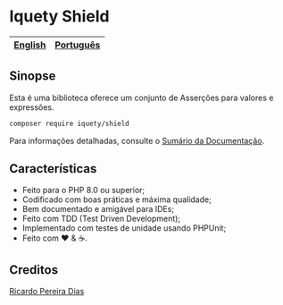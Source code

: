 # Iquety Shield

[English](../../readme.md) | [Português](leiame.md)
-- | --

## Sinopse

Esta é uma biblioteca oferece um conjunto de Asserções para valores e expressões.

```bash
composer require iquety/shield
```

Para informações detalhadas, consulte o [Sumário da Documentação](indice.md).

## Características

- Feito para o PHP 8.0 ou superior;
- Codificado com boas práticas e máxima qualidade;
- Bem documentado e amigável para IDEs;
- Feito com TDD (Test Driven Development);
- Implementado com testes de unidade usando PHPUnit;
- Feito com :heart: &amp; :coffee:.

## Creditos

[Ricardo Pereira Dias](https://www.ricardopedias.com.br)
